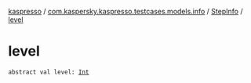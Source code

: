 [kaspresso](../../index.md) / [com.kaspersky.kaspresso.testcases.models.info](../index.md) / [StepInfo](index.md) / [level](./level.md)

# level

`abstract val level: `[`Int`](https://kotlinlang.org/api/latest/jvm/stdlib/kotlin/-int/index.html)